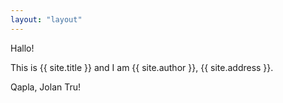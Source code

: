 ```yaml
---
layout: "layout"
---
```


Hallo!

This is {{ site.title }} and I am {{ site.author }}, {{ site.address }}.

Qapla, Jolan Tru!


